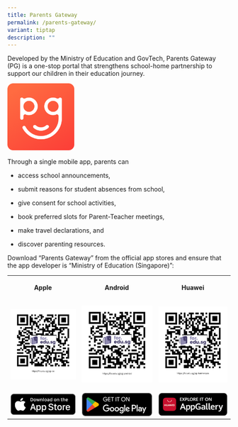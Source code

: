 ```yaml
---
title: Parents Gateway
permalink: /parents-gateway/
variant: tiptap
description: ""
---
```

<p>Developed by the Ministry of Education and GovTech, Parents Gateway (PG)
is a one-stop portal that strengthens school-home partnership to support
our children in their education journey.</p>
<div class="isomer-image-wrapper">
<img style="width: 30%;" height="auto" width="100%" alt="" src="/images/2025 uploads/PG.png">
</div>
<p>Through a single mobile app, parents can</p>
<ul data-tight="true" class="tight">
<li>
<p>access school announcements,</p>
</li>
<li>
<p>submit reasons for student absences from school,</p>
</li>
<li>
<p>give consent for school activities,</p>
</li>
<li>
<p>book preferred slots for Parent-Teacher meetings,</p>
</li>
<li>
<p>make travel declarations, and</p>
</li>
<li>
<p>discover parenting resources.</p>
</li>
</ul>
<p>Download “Parents Gateway” from the official app stores and ensure that
the app developer is “Ministry of Education (Singapore)”:</p>
<table style="minWidth: 75px">
<colgroup>
<col>
<col>
<col>
</colgroup>
<tbody>
<tr>
<th rowspan="1" colspan="1">
<p>Apple</p>
</th>
<th rowspan="1" colspan="1">
<p>Android</p>
</th>
<th rowspan="1" colspan="1">
<p>Huawei</p>
</th>
</tr>
<tr>
<td rowspan="1" colspan="1">
<p></p><a class="isomer-image-wrapper" href="https://for.edu.sg/pg-ios"><img style="width: 100%" height="auto" width="100%" alt="" src="/images/2025 uploads/ios.png"></a>
</td>
<td rowspan="1" colspan="1">
<p></p><a class="isomer-image-wrapper" href="https://for.edu.sg/pg-android"><img style="width: 100%" height="auto" width="100%" alt="" src="/images/2025 uploads/pg_android.png"></a>
</td>
<td rowspan="1" colspan="1">
<p></p><a class="isomer-image-wrapper" href="https://for.edu.sg/pg-harmonyos"><img style="width: 100%" height="auto" width="100%" alt="" src="/images/2025 uploads/harmonyos.png"></a>
</td>
</tr>
<tr>
<td rowspan="1" colspan="1">
<p></p><a class="isomer-image-wrapper" href="https://for.edu.sg/pg-ios"><img style="width: 100%" height="auto" width="100%" alt="" src="/images/2025 uploads/iOS_appstore.png"></a>
</td>
<td rowspan="1" colspan="1">
<p></p><a class="isomer-image-wrapper" href="https://for.edu.sg/pg-android"><img style="width: 100%" height="auto" width="100%" alt="" src="/images/2025 uploads/google_playstore.png"></a>
</td>
<td rowspan="1" colspan="1">
<p></p><a class="isomer-image-wrapper" href="https://for.edu.sg/pg-harmonyos"><img style="width: 100%" height="auto" width="100%" alt="" src="/images/2025 uploads/appgallery.png"></a>
</td>
</tr>
</tbody>
</table>
<p></p>